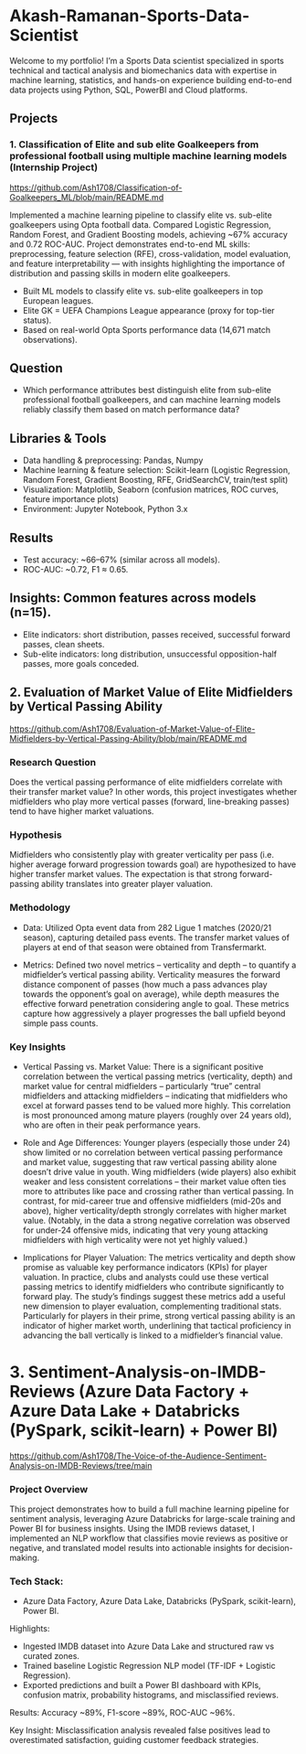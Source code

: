 # Akash-Ramanan-Sports-Data-Scientist
Welcome to my portfolio! I’m a Sports Data scientist specialized in sports technical and tactical analysis and biomechanics data with expertise in machine learning, statistics,  and hands-on experience building end-to-end data projects using Python, SQL, PowerBI and Cloud platforms.  


## Projects

### 1. Classification of Elite and sub elite Goalkeepers from professional football using multiple machine learning models (Internship Project)

https://github.com/Ash1708/Classification-of-Goalkeepers_ML/blob/main/README.md

Implemented a machine learning pipeline to classify elite vs. sub-elite goalkeepers using Opta football data. Compared Logistic Regression, Random Forest, and Gradient Boosting models, achieving ~67% accuracy and 0.72 ROC-AUC. Project demonstrates end-to-end ML skills: preprocessing, feature selection (RFE), cross-validation, model evaluation, and feature interpretability — with insights highlighting the importance of distribution and passing skills in modern elite goalkeepers.

* Built ML models to classify elite vs. sub-elite goalkeepers in top European leagues.
* Elite GK = UEFA Champions League appearance (proxy for top-tier status).
* Based on real-world Opta Sports performance data (14,671 match observations).

## Question 
* Which performance attributes best distinguish elite from sub-elite professional football goalkeepers, and can machine learning models reliably classify them based on match performance data?
  
## Libraries & Tools

* Data handling & preprocessing: Pandas, Numpy
* Machine learning & feature selection: Scikit-learn (Logistic Regression, Random Forest, Gradient Boosting, RFE, GridSearchCV, train/test split)
* Visualization: Matplotlib, Seaborn (confusion matrices, ROC curves, feature importance plots)
* Environment: Jupyter Notebook, Python 3.x

 ## Results

* Test accuracy: ~66–67% (similar across all models).
* ROC-AUC: ~0.72, F1 ≈ 0.65.

## Insights: Common features across models (n=15).

* Elite indicators: short distribution, passes received, successful forward passes, clean sheets.
* Sub-elite indicators: long distribution, unsuccessful opposition-half passes, more goals conceded.



## 2. Evaluation of Market Value of Elite Midfielders by Vertical Passing Ability
https://github.com/Ash1708/Evaluation-of-Market-Value-of-Elite-Midfielders-by-Vertical-Passing-Ability/blob/main/README.md

### Research Question

Does the vertical passing performance of elite midfielders correlate with their transfer market value? In other words, this project investigates whether midfielders who play more vertical passes (forward, line-breaking passes) tend to have higher market valuations.

### Hypothesis

Midfielders who consistently play with greater verticality per pass (i.e. higher average forward progression towards goal) are hypothesized to have higher transfer market values. The expectation is that strong forward-passing ability translates into greater player valuation.

### Methodology

* Data: Utilized Opta event data from 282 Ligue 1 matches (2020/21 season), capturing detailed pass events. The transfer market values of players at end of that season were obtained from Transfermarkt.

* Metrics: Defined two novel metrics – verticality and depth – to quantify a midfielder’s vertical passing ability. Verticality measures the forward distance component of passes (how much a pass advances play towards the opponent’s goal on average), while depth measures the effective forward penetration considering angle to goal. These metrics capture how aggressively a player progresses the ball upfield beyond simple pass counts.

### Key Insights

* Vertical Passing vs. Market Value: There is a significant positive correlation between the vertical passing metrics (verticality, depth) and market value for central midfielders – particularly “true” central midfielders and attacking midfielders – indicating that midfielders who excel at forward passes tend to be valued more highly. This correlation is most pronounced among mature players (roughly over 24 years old), who are often in their peak performance years.

* Role and Age Differences: Younger players (especially those under 24) show limited or no correlation between vertical passing performance and market value, suggesting that raw vertical passing ability alone doesn’t drive value in youth. Wing midfielders (wide players) also exhibit weaker and less consistent correlations – their market value often ties more to attributes like pace and crossing rather than vertical passing. In contrast, for mid-career true and offensive midfielders (mid-20s and above), higher verticality/depth strongly correlates with higher market value. (Notably, in the data a strong negative correlation was observed for under-24 offensive mids, indicating that very young attacking midfielders with high verticality were not yet highly valued.)

* Implications for Player Valuation: The metrics verticality and depth show promise as valuable key performance indicators (KPIs) for player valuation. In practice, clubs and analysts could use these vertical passing metrics to identify midfielders who contribute significantly to forward play. The study’s findings suggest these metrics add a useful new dimension to player evaluation, complementing traditional stats. Particularly for players in their prime, strong vertical passing ability is an indicator of higher market worth, underlining that tactical proficiency in advancing the ball vertically is linked to a midfielder’s financial value.




# 3. Sentiment-Analysis-on-IMDB-Reviews (Azure Data Factory + Azure Data Lake + Databricks (PySpark, scikit-learn) + Power BI)
https://github.com/Ash1708/The-Voice-of-the-Audience-Sentiment-Analysis-on-IMDB-Reviews/tree/main

### Project Overview
This project demonstrates how to build a full machine learning pipeline for sentiment analysis, leveraging Azure Databricks for large-scale training and Power BI for business insights. Using the IMDB reviews dataset, I implemented an NLP workflow that classifies movie reviews as positive or negative, and translated model results into actionable insights for decision-making.

### Tech Stack:
* Azure Data Factory, Azure Data Lake, Databricks (PySpark, scikit-learn), Power BI.

Highlights:
* Ingested IMDB dataset into Azure Data Lake and structured raw vs curated zones.
* Trained baseline Logistic Regression NLP model (TF-IDF + Logistic Regression).
* Exported predictions and built a Power BI dashboard with KPIs, confusion matrix, probability histograms, and misclassified reviews.
  
Results: Accuracy ~89%, F1-score ~89%, ROC-AUC ~96%.


Key Insight: Misclassification analysis revealed false positives lead to overestimated satisfaction, guiding customer feedback strategies.
